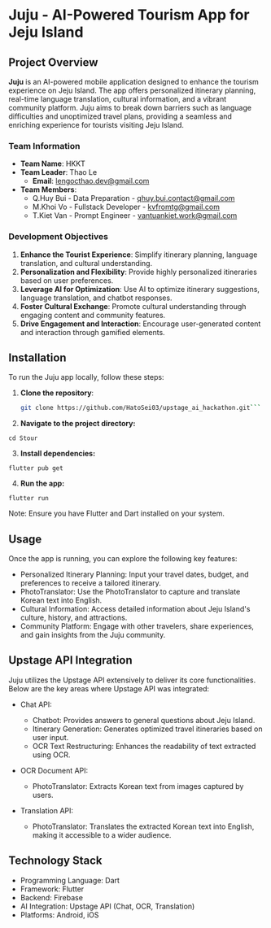 # Juju - AI-Powered Tourism App for Jeju Island

## Project Overview

**Juju** is an AI-powered mobile application designed to enhance the tourism experience on Jeju Island. The app offers personalized itinerary planning, real-time language translation, cultural information, and a vibrant community platform. Juju aims to break down barriers such as language difficulties and unoptimized travel plans, providing a seamless and enriching experience for tourists visiting Jeju Island.

### Team Information
- **Team Name**: HKKT
- **Team Leader**: Thao Le
  - **Email**: lengocthao.dev@gmail.com
- **Team Members**:
  - Q.Huy Bui - Data Preparation - qhuy.bui.contact@gmail.com
  - M.Khoi Vo - Fullstack Developer - kvfromtg@gmail.com
  - T.Kiet Van - Prompt Engineer - vantuankiet.work@gmail.com

### Development Objectives
1. **Enhance the Tourist Experience**: Simplify itinerary planning, language translation, and cultural understanding.
2. **Personalization and Flexibility**: Provide highly personalized itineraries based on user preferences.
3. **Leverage AI for Optimization**: Use AI to optimize itinerary suggestions, language translation, and chatbot responses.
4. **Foster Cultural Exchange**: Promote cultural understanding through engaging content and community features.
5. **Drive Engagement and Interaction**: Encourage user-generated content and interaction through gamified elements.

## Installation

To run the Juju app locally, follow these steps:

1. **Clone the repository**:
   ```bash
   git clone https://github.com/HatoSei03/upstage_ai_hackathon.git```
2. **Navigate to the project directory:**
```
cd Stour
```
3. **Install dependencies:**
```
flutter pub get
```
4. **Run the app:**
```
flutter run
```

Note: Ensure you have Flutter and Dart installed on your system. 


## Usage
Once the app is running, you can explore the following key features:

- Personalized Itinerary Planning: Input your travel dates, budget, and preferences to receive a tailored itinerary.
- PhotoTranslator: Use the PhotoTranslator to capture and translate Korean text into English.
- Cultural Information: Access detailed information about Jeju Island's culture, history, and attractions.
- Community Platform: Engage with other travelers, share experiences, and gain insights from the Juju community.

## Upstage API Integration
Juju utilizes the Upstage API extensively to deliver its core functionalities. Below are the key areas where Upstage API was integrated:

- Chat API:

  - Chatbot: Provides answers to general questions about Jeju Island.
  - Itinerary Generation: Generates optimized travel itineraries based on user input.
  - OCR Text Restructuring: Enhances the readability of text extracted using OCR.
- OCR Document API:
  - PhotoTranslator: Extracts Korean text from images captured by users.
- Translation API:
  - PhotoTranslator: Translates the extracted Korean text into English, making it accessible to a wider audience.

## Technology Stack
- Programming Language: Dart
- Framework: Flutter
- Backend: Firebase
- AI Integration: Upstage API (Chat, OCR, Translation)
- Platforms: Android, iOS
